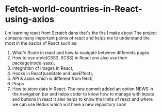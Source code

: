 # Fetch-world-countries-in-React-using-axios

I,m learning react from Scratch dans that's the firs I make about
The project contains many important points of react and helps me to understand the most in the basics of React such as:

1. What's Route in react and how to navigate between differents pages
2. How to use style(CSS3, SCSS) in React ans also use their package(node-sass),
3. Integration of images in React,
4. Hooks in React(useState and useEffect), 
5. API & axios which is different from fetch,
6. Props
7. How to store data in React.
The new commit added an option NEWS in the navigation bar and helps coder to know how to manage with inputs and buttons in react
It also helps to know the limits of react and where we can use Redux which will have a new repository soon
